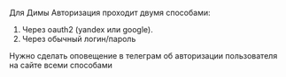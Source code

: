 Для Димы
Авторизация проходит двумя способами:
1. Через oauth2 (yandex или google).
2. Через обычный логин/пароль

Нужно сделать оповещение в телеграм об авторизации пользователя на сайте всеми способами
